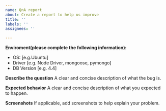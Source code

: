 ```yaml
---
name: QnA report
about: Create a report to help us improve
title: ''
labels: ''
assignees: ''

---
```


**Enviroment(please complete the following information):**
 - OS: [e.g.Ubuntu]
 - Driver [e.g. Node Driver, mongoose, pymongo]
 - DB Version [e.g. 4.4]

**Describe the question**
A clear and concise description of what the bug is.

**Expected behavior**
A clear and concise description of what you expected to happen.

**Screenshots**
If applicable, add screenshots to help explain your problem.
